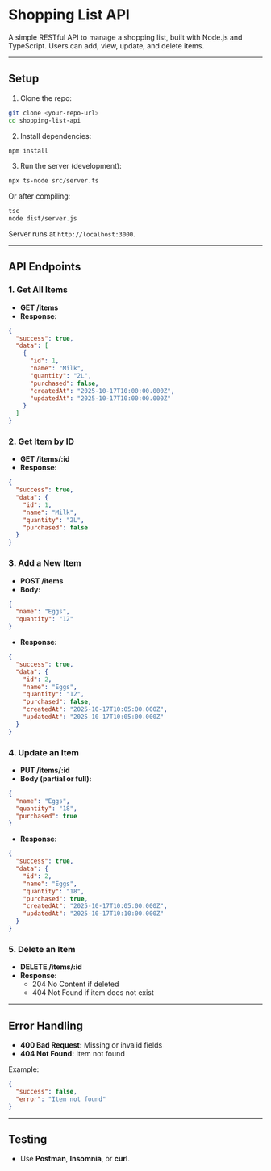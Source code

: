 # Shopping List API

A simple RESTful API to manage a shopping list, built with Node.js and TypeScript. Users can add, view, update, and delete items.

---

## Setup

1. Clone the repo:

```bash
git clone <your-repo-url>
cd shopping-list-api
```

2. Install dependencies:

```bash
npm install
```

3. Run the server (development):

```bash
npx ts-node src/server.ts
```

Or after compiling:

```bash
tsc
node dist/server.js
```

Server runs at `http://localhost:3000`.

---

## API Endpoints

### 1. Get All Items
- **GET /items**
- **Response:**
```json
{
  "success": true,
  "data": [
    {
      "id": 1,
      "name": "Milk",
      "quantity": "2L",
      "purchased": false,
      "createdAt": "2025-10-17T10:00:00.000Z",
      "updatedAt": "2025-10-17T10:00:00.000Z"
    }
  ]
}
```

### 2. Get Item by ID
- **GET /items/:id**
- **Response:**
```json
{
  "success": true,
  "data": {
    "id": 1,
    "name": "Milk",
    "quantity": "2L",
    "purchased": false
  }
}
```

### 3. Add a New Item
- **POST /items**
- **Body:**
```json
{
  "name": "Eggs",
  "quantity": "12"
}
```
- **Response:**
```json
{
  "success": true,
  "data": {
    "id": 2,
    "name": "Eggs",
    "quantity": "12",
    "purchased": false,
    "createdAt": "2025-10-17T10:05:00.000Z",
    "updatedAt": "2025-10-17T10:05:00.000Z"
  }
}
```

### 4. Update an Item
- **PUT /items/:id**
- **Body (partial or full):**
```json
{
  "name": "Eggs",
  "quantity": "18",
  "purchased": true
}
```
- **Response:**
```json
{
  "success": true,
  "data": {
    "id": 2,
    "name": "Eggs",
    "quantity": "18",
    "purchased": true,
    "createdAt": "2025-10-17T10:05:00.000Z",
    "updatedAt": "2025-10-17T10:10:00.000Z"
  }
}
```

### 5. Delete an Item
- **DELETE /items/:id**
- **Response:**  
  - 204 No Content if deleted  
  - 404 Not Found if item does not exist

---

## Error Handling

- **400 Bad Request:** Missing or invalid fields  
- **404 Not Found:** Item not found  

Example:

```json
{
  "success": false,
  "error": "Item not found"
}
```

---

## Testing

- Use **Postman**, **Insomnia**, or **curl**.


